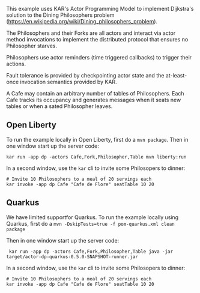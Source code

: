 <!--
# Copyright IBM Corporation 2020,2021
#
# Licensed under the Apache License, Version 2.0 (the "License");
# you may not use this file except in compliance with the License.
# You may obtain a copy of the License at
#
#     http://www.apache.org/licenses/LICENSE-2.0
#
# Unless required by applicable law or agreed to in writing, software
# distributed under the License is distributed on an "AS IS" BASIS,
# WITHOUT WARRANTIES OR CONDITIONS OF ANY KIND, either express or implied.
# See the License for the specific language governing permissions and
# limitations under the License.
-->

This example uses KAR's Actor Programming Model to implement
Dijkstra's solution to the Dining Philosophers problem
(https://en.wikipedia.org/wiki/Dining_philosophers_problem).

The Philosophers and their Forks are all actors and interact via actor
method invocations to implement the distributed protocol that ensures
no Philosopher starves.

Philosophers use actor reminders (time triggered callbacks) to trigger
their actions.

Fault tolerance is provided by checkpointing actor state and the
at-least-once invocation semantics provided by KAR.

A Cafe may contain an arbitrary number of tables of Philosophers. Each
Cafe tracks its occupancy and generates messages when it seats new
tables or when a sated Philosopher leaves.

## Open Liberty
To run the example locally in Open Liberty, first do a `mvn package`.
Then in one window start up the server code:
```shell
kar run -app dp -actors Cafe,Fork,Philosopher,Table mvn liberty:run
```
In a second window, use the `kar` cli to invite some Philosopers to dinner:
```shell
# Invite 10 Philosophers to a meal of 20 servings each
kar invoke -app dp Cafe "Cafe de Flore" seatTable 10 20
```

## Quarkus
We have limited supportfor Quarkus. To run the example locally using Quarkus, first do a `mvn -DskipTests=true -f pom-quarkus.xml clean package`

Then in one window start up the server code:
```shell
 kar run -app dp -actors Cafe,Fork,Philosopher,Table java -jar target/actor-dp-quarkus-0.5.0-SNAPSHOT-runner.jar
```
In a second window, use the `kar` cli to invite some Philosopers to dinner:
```shell
# Invite 10 Philosophers to a meal of 20 servings each
kar invoke -app dp Cafe "Cafe de Flore" seatTable 10 20
